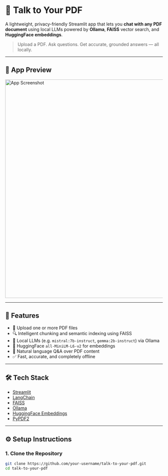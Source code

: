# 🧠 Talk to Your PDF

A lightweight, privacy-friendly Streamlit app that lets you **chat with any PDF document** using local LLMs powered by **Ollama**, **FAISS** vector search, and **HuggingFace embeddings**.

> Upload a PDF. Ask questions. Get accurate, grounded answers — all locally.

---

## 📸 App Preview
<img src="https://github.com/user-attachments/assets/d91e6ef2-1d48-4f0d-a1da-f116f7ed1320" alt="App Screenshot" width="700" />

---

## 🚀 Features

- 📂 Upload one or more PDF files
- 🔍 Intelligent chunking and semantic indexing using FAISS
- 🧠 Local LLMs (e.g. `mistral:7b-instruct`, `gemma:2b-instruct`) via Ollama
- 🔗 HuggingFace `all-MiniLM-L6-v2` for embeddings
- 💬 Natural language Q&A over PDF content
- ✅ Fast, accurate, and completely offline

---

## 🛠️ Tech Stack

- [Streamlit](https://streamlit.io/)
- [LangChain](https://www.langchain.com/)
- [FAISS](https://github.com/facebookresearch/faiss)
- [Ollama](https://ollama.com/)
- [HuggingFace Embeddings](https://huggingface.co/sentence-transformers/all-MiniLM-L6-v2)
- [PyPDF2](https://pypi.org/project/PyPDF2/)

---

## ⚙️ Setup Instructions

### 1. Clone the Repository

```bash
git clone https://github.com/your-username/talk-to-your-pdf.git
cd talk-to-your-pdf
